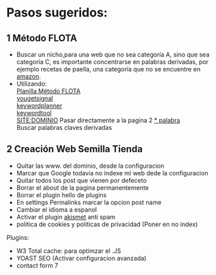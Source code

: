 # Pasos sugeridos:  

## 1 Método FLOTA  

* Buscar un nicho,para una web que no sea categoría A, sino que sea categoría C, es importante concentrarse en palabras derivadas, por ejemplo  recetas de paella, una categoría que no se encuentre en [amazon](http://amazon.com/).
* Utilizando:  
  [Planilla Método FLOTA](https://docs.google.com/spreadsheets/d/1l1SqfRLgYH0lFUiqozkInpMT7eDOlmuv7Uqx96RNdko/edit#gid=0)  
  [yougetsignal](https://www.yougetsignal.com/tools/web-sites-on-web-server/)  
  [keywordplanner](https://ads.google.com/aw/keywordplanner/home?ocid=535377071&euid=425912766&__u=3485568334&uscid=535377071&__c=7443788279&authuser=1)  
  [keywordtool](https://keywordtool.io/es)  
  [SITE:DOMINIO](https://www.google.com) Pasar directamente a la pagina 2
  [* palabra](https://www.google.com)  
  Buscar palabras claves derivadas  
  
## 2 Creación Web Semilla Tienda  

* Quitar las www. del dominio, desde la configuracion  
* Marcar que Google todavia no indexe mi web dede la configuracion  
* Quitar todos los post que vienen por defeceto  
* Borrar el about de la pagina permanentemente  
* Borrar el plugin hello de plugins  
* En settings Permalinks marcar la opcion post name
* Cambiar el idioma a espanol
* Activar el plugin [akismet](https://akismet.com/wordpress/) anti spam
* politica de cookies y politicas de privacidad (Poner en no index)

Plugins:

- W3 Total cache: para optimzar el .JS  
- YOAST SEO  (Activar configuracion avanzada)
- contact form 7
